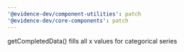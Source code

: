 ```yaml
---
'@evidence-dev/component-utilities': patch
'@evidence-dev/core-components': patch
---
```


getCompletedData() fills all x values for categorical series
